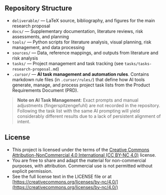 ## Repository Structure

- `deliverable/` — LaTeX source, bibliography, and figures for the main research proposal
- `docs/` — Supplementary documentation, literature reviews, risk assessments, and planning
- `tools/` — Python scripts for literature analysis, visual planning, risk management, and data processing
- `sources/` — Data, reference mappings, and outputs from literature and risk analysis
- `tasks/` — Project management and task tracking (see `tasks/tasks-research-proposal.md`)
- `.cursor/` — **AI task management and automation rules**. Contains markdown rule files (in `.cursor/rules/`) that define how AI tools generate, manage, and process project task lists from the Product Requirements Document (PRD).

> **Note on AI Task Management**: Exact prompts and manual adjustments (fingerspitzengefuhl) are not recorded in the repository. Following the task list with the same AI prompting will yield considerably different results due to a lack of persistent alignment of intent.

## License

- This project is licensed under the terms of the [Creative Commons Attribution-NonCommercial 4.0 International (CC BY-NC 4.0)](LICENSE) license.
- You are free to share and adapt the material for non-commercial purposes, with attribution. Commercial use is not permitted without explicit permission.
- See the full license text in the LICENSE file or at [https://creativecommons.org/licenses/by-nc/4.0/](https://creativecommons.org/licenses/by-nc/4.0/) 
